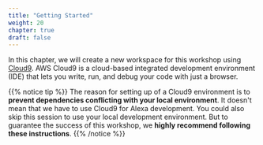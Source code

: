 ```yaml
---
title: "Getting Started"
weight: 20
chapter: true
draft: false
---
```


In this chapter, we will create a new workspace for this workshop using [Cloud9](https://console.aws.amazon.com/cloud9/).
AWS Cloud9 is a cloud-based integrated development environment (IDE) that lets you write, run, and debug your code 
with just a browser.

{{% notice tip %}}
The reason for setting up of a Cloud9 environment is to **prevent dependencies conflicting with your local 
environment**. It doesn't mean that we have to use Cloud9 for Alexa development.
You could also skip this session to use your local development environment. But to guarantee the success of this 
workshop, we **highly recommend following these instructions**.
{{% /notice %}}





